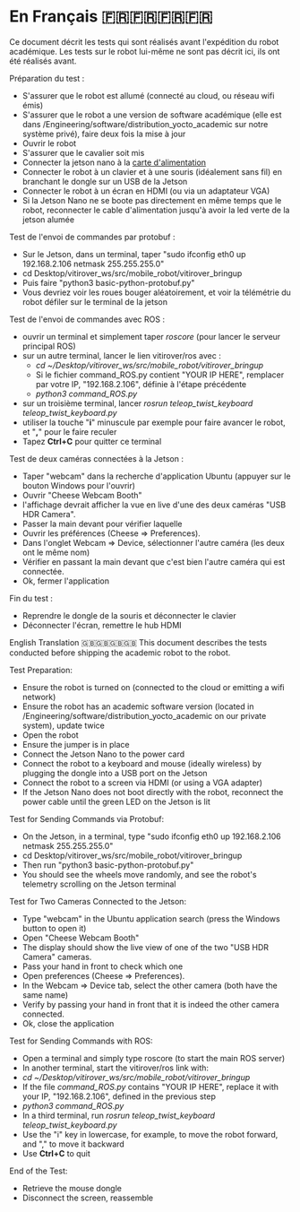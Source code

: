 # En Français 🇫🇷🇫🇷🇫🇷🇫🇷

Ce document décrit les tests qui sont réalisés avant l'expédition du robot académique. Les tests sur le robot lui-même ne sont pas décrit ici, ils ont été réalisés avant.

Préparation du test :
 - S'assurer que le robot est allumé (connecté au cloud, ou réseau wifi émis)
 - S'assurer que le robot a une version de software académique (elle est dans /Engineering/software/distribution_yocto_academic sur notre système privé), faire deux fois la mise à jour
 - Ouvrir le robot
 - S'assurer que le cavalier soit mis
 - Connecter la jetson nano à la [carte d'alimentation](/power_card/README.md)
 - Connecter le robot à un clavier et à une souris (idéalement sans fil) en branchant le dongle sur un USB de la Jetson
 - Connecter le robot à un écran en HDMI (ou via un adaptateur VGA)
 - Si la Jetson Nano ne se boote pas directement en même temps que le robot, reconnecter le cable d'alimentation jusqu'à avoir la led verte de la jetson alumée


Test de l'envoi de commandes par protobuf : 
 - Sur le Jetson, dans un terminal, taper "sudo ifconfig eth0 up 192.168.2.106 netmask 255.255.255.0"
 - cd Desktop/vitirover_ws/src/mobile_robot/vitirover_bringup
 - Puis faire "python3 basic-python-protobuf.py"
 - Vous devriez voir les roues bouger aléatoirement, et voir la télémétrie du robot défiler sur le terminal de la jetson

Test de l'envoi de commandes avec ROS : 
 - ouvrir un terminal et simplement taper *roscore* (pour lancer le serveur principal ROS)
 - sur un autre terminal, lancer le lien vitirover/ros avec :
   - *cd ~/Desktop/vitirover_ws/src/mobile_robot/vitirover_bringup*
   - Si le fichier command_ROS.py contient "YOUR IP HERE", remplacer par votre IP, "192.168.2.106", définie à l'étape précédente
   - *python3 command_ROS.py*
 - sur un troisième terminal, lancer *rosrun teleop_twist_keyboard teleop_twist_keyboard.py*
 - utiliser la touche "__i__" minuscule par exemple pour faire avancer le robot, et "__,__" pour le faire reculer
 - Tapez __Ctrl+C__ pour quitter ce terminal

Test de deux caméras connectées à la Jetson : 
 - Taper "webcam" dans la recherche d'application Ubuntu (appuyer sur le bouton Windows pour l'ouvrir)
 - Ouvrir "Cheese Webcam Booth"
 - l'affichage devrait afficher la vue en live d'une des deux caméras "USB HDR Camera".
 - Passer la main devant pour vérifier laquelle
 - Ouvrir les préférences (Cheese => Preferences).
 - Dans l'onglet Webcam => Device, sélectionner l'autre caméra (les deux ont le même nom)
 - Vérifier en passant la main devant que c'est bien l'autre caméra qui est connectée.
 - Ok, fermer l'application



Fin du test : 
 - Reprendre le dongle de la souris et déconnecter le clavier
 - Déconnecter l'écran, remettre le hub HDMI


English Translation 🇬🇧🇬🇧🇬🇧🇬🇧
This document describes the tests conducted before shipping the academic robot to the robot.

Test Preparation:

 - Ensure the robot is turned on (connected to the cloud or emitting a wifi network)
 - Ensure the robot has an academic software version (located in /Engineering/software/distribution_yocto_academic on our private system), update twice
 - Open the robot
 - Ensure the jumper is in place
 - Connect the Jetson Nano to the power card
 - Connect the robot to a keyboard and mouse (ideally wireless) by plugging the dongle into a USB port on the Jetson
 - Connect the robot to a screen via HDMI (or using a VGA adapter)
 - If the Jetson Nano does not boot directly with the robot, reconnect the power cable until the green LED on the Jetson is lit

Test for Sending Commands via Protobuf:

 - On the Jetson, in a terminal, type "sudo ifconfig eth0 up 192.168.2.106 netmask 255.255.255.0"
 - cd Desktop/vitirover_ws/src/mobile_robot/vitirover_bringup
 - Then run "python3 basic-python-protobuf.py"
 - You should see the wheels move randomly, and see the robot's telemetry scrolling on the Jetson terminal

Test for Two Cameras Connected to the Jetson:

 - Type "webcam" in the Ubuntu application search (press the Windows button to open it)
 - Open "Cheese Webcam Booth"
 - The display should show the live view of one of the two "USB HDR Camera" cameras.
 - Pass your hand in front to check which one
 - Open preferences (Cheese => Preferences).
 - In the Webcam => Device tab, select the other camera (both have the same name)
 - Verify by passing your hand in front that it is indeed the other camera connected.
 - Ok, close the application


Test for Sending Commands with ROS:

 - Open a terminal and simply type roscore (to start the main ROS server)
 - In another terminal, start the vitirover/ros link with:
 - *cd ~/Desktop/vitirover_ws/src/mobile_robot/vitirover_bringup*
 - If the file *command_ROS.py* contains "YOUR IP HERE", replace it with your IP, "192.168.2.106", defined in the previous step
 - *python3 command_ROS.py*
 - In a third terminal, run *rosrun teleop_twist_keyboard teleop_twist_keyboard.py*
 - Use the "i" key in lowercase, for example, to move the robot forward, and "," to move it backward
 - Use __Ctrl+C__ to quit





End of the Test:
- Retrieve the mouse dongle
- Disconnect the screen, reassemble
